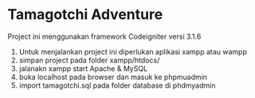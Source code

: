 # Tamagotchi Adventure

Project ini menggunakan framework Codeigniter versi 3.1.6

1. Untuk menjalankan project ini diperlukan aplikasi xampp atau wampp 
2. simpan project pada folder xampp/htdocs/
3. jalanakn xampp start Apache & MySQL
4. buka localhost pada browser dan masuk ke phpmuadmin
5. import tamagotchi.sql pada folder database di phdmyadmin
